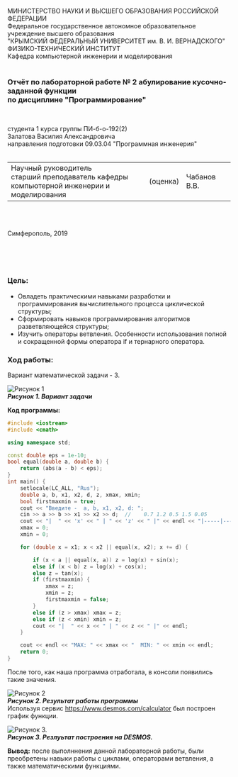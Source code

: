 МИНИСТЕРСТВО НАУКИ  И ВЫСШЕГО ОБРАЗОВАНИЯ РОССИЙСКОЙ ФЕДЕРАЦИИ  
Федеральное государственное автономное образовательное учреждение высшего образования  
"КРЫМСКИЙ ФЕДЕРАЛЬНЫЙ УНИВЕРСИТЕТ им. В. И. ВЕРНАДСКОГО"  
ФИЗИКО-ТЕХНИЧЕСКИЙ ИНСТИТУТ  
Кафедра компьютерной инженерии и моделирования
<br/><br/>
 
### Отчёт по лабораторной работе № 2 абулирование кусочно-заданной функции<br/> по дисциплине "Программирование"
<br/>
 
студента 1 курса группы ПИ-б-о-192(2)  
Залатова Василия Александровича  
направления подготовки 09.03.04 "Программная инженерия"  
<br/>
 
<table>
<tr><td>Научный руководитель<br/> старший преподаватель кафедры<br/> компьютерной инженерии и моделирования</td>
<td>(оценка)</td>
<td>Чабанов В.В.</td>
</tr>
</table>
<br/><br/>
 
Симферополь, 2019

<br><br><br>
### Цель: <br>
* Овладеть практическими навыками разработки и программирования вычислительного процесса циклической структуры;
* Сформировать навыков программирования алгоритмов разветвляющейся структуры;
* Изучить операторы ветвления. Особенности использования полной и сокращенной формы оператора if и тернарного оператора.

### Ход работы: <br>
Вариант математической задачи - 3.<br>

![](https://sun3.43222.userapi.com/GZBe6oZAAn7ijTPBgJDBv7TTwVpElj51oFhtUg/K9WfRr26EB4.jpg "Рисунок 1")<br>
<t><t><t>***Рисунок 1. Вариант задачи***

**Код программы:**
```C++
#include <iostream>
#include <cmath>

using namespace std;

const double eps = 1e-10;
bool equal(double a, double b) {
    return (abs(a - b) < eps);
}
int main() {
    setlocale(LC_ALL, "Rus");
    double a, b, x1, x2, d, z, xmax, xmin;
    bool firstmaxmin = true;
    cout << "Введите -  a, b, x1, x2, d: ";
    cin >> a >> b >> x1 >> x2 >> d;  //    0.7 1.2 0.5 1.5 0.05
    cout << "|  " << 'x' << " | " << 'z' << " |" << endl << "|-----|-----|" << endl;
    xmax = 0;
    xmin = 0;

    for (double x = x1; x < x2 || equal(x, x2); x += d) {

        if (x < a || equal(x, a)) z = log(x) + sin(x);
        else if (x < b) z = log(x) + cos(x); 
        else z = tan(x);
        if (firstmaxmin) {
            xmax = z;
            xmin = z;
            firstmaxmin = false;
        }
        else if (z > xmax) xmax = z;
        else if (z < xmin) xmin = z;
        cout << "|  " << x << " | " << z << " |" << endl;
    }

    cout << endl << "MAX: " << xmax << "  MIN: " << xmin << endl;
    return 0;
}
```
После того, как наша программа отработала, в консоли появились такие значения.<br>

 ![](https://sun1.43222.userapi.com/2PomPpf92ax4YPwFsn1PwRoEcIw_PUFkLWL9OQ/JisXSmhHPDQ.jpg "Рисунок 2")<br>
 <t><t><t>***Рисунок 2. Результат работы программы*** <br>
 Используя сервис https://www.desmos.com/calculator был построен график функции.<br>
 
![](https://sun2.43222.userapi.com/0ksVX4P9m3STCUPDTE6W97-l8t3ZjdW4Z9uF5w/CbXNG6zjDQs.jpg "Рисунок 3.")<br>
<t><t><t>***Рисунок 3. Резлуьтат построения на DESMOS.***<br>

**Вывод:** после выполннения данной лабораторной работы, были преобретены навыки работы с циклами, операторами ветвления, а также математическими функциями.
